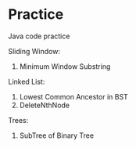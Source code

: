 # Practice
Java code practice

Sliding Window:
  1. Minimum Window Substring

Linked List: 
  1. Lowest Common Ancestor in BST
  2. DeleteNthNode

Trees: 
  1. SubTree of Binary Tree
